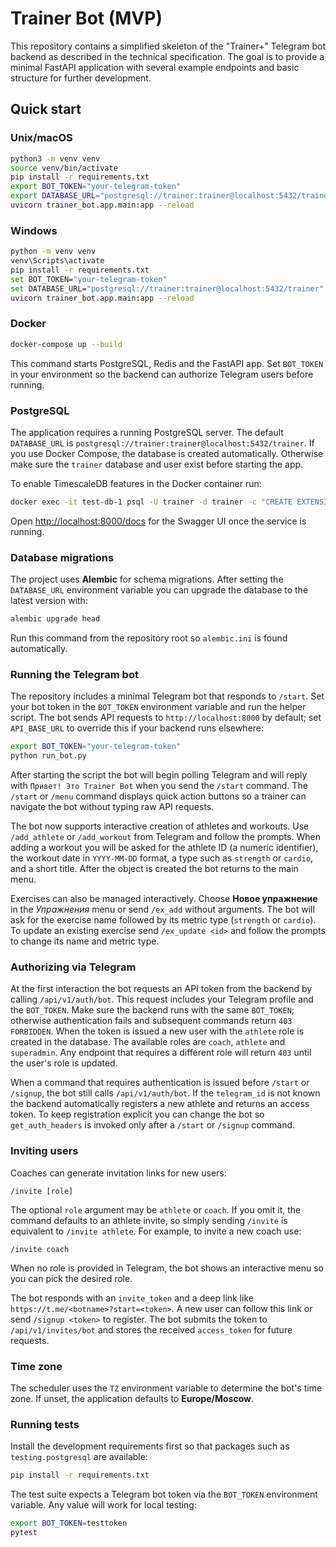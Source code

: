 # Trainer Bot (MVP)

This repository contains a simplified skeleton of the "Trainer+" Telegram bot backend as described in the technical specification. The goal is to provide a minimal FastAPI application with several example endpoints and basic structure for further development.

## Quick start

### Unix/macOS

```bash
python3 -m venv venv
source venv/bin/activate
pip install -r requirements.txt
export BOT_TOKEN="your-telegram-token"
export DATABASE_URL="postgresql://trainer:trainer@localhost:5432/trainer"
uvicorn trainer_bot.app.main:app --reload
```

### Windows

```bash
python -m venv venv
venv\Scripts\activate
pip install -r requirements.txt
set BOT_TOKEN="your-telegram-token"
set DATABASE_URL="postgresql://trainer:trainer@localhost:5432/trainer"
uvicorn trainer_bot.app.main:app --reload
```

### Docker

```bash
docker-compose up --build
```
This command starts PostgreSQL, Redis and the FastAPI app. Set `BOT_TOKEN` in
your environment so the backend can authorize Telegram users before running.

### PostgreSQL

The application requires a running PostgreSQL server. The default
`DATABASE_URL` is `postgresql://trainer:trainer@localhost:5432/trainer`. If you
use Docker Compose, the database is created automatically. Otherwise make sure
the `trainer` database and user exist before starting the app.

To enable TimescaleDB features in the Docker container run:

```bash
docker exec -it test-db-1 psql -U trainer -d trainer -c "CREATE EXTENSION IF NOT EXISTS timescaledb"
```

Open <http://localhost:8000/docs> for the Swagger UI once the service is running.

### Database migrations

The project uses **Alembic** for schema migrations. After setting the
`DATABASE_URL` environment variable you can upgrade the database to the latest
version with:

```bash
alembic upgrade head
```

Run this command from the repository root so `alembic.ini` is found
automatically.

### Running the Telegram bot

The repository includes a minimal Telegram bot that responds to `/start`.
Set your bot token in the `BOT_TOKEN` environment variable and run the helper
script. The bot sends API requests to `http://localhost:8000` by default; set
`API_BASE_URL` to override this if your backend runs elsewhere:

```bash
export BOT_TOKEN="your-telegram-token"
python run_bot.py
```

After starting the script the bot will begin polling Telegram and will
reply with `Привет! Это Trainer Bot` when you send the `/start` command.
The `/start` or `/menu` command displays quick action buttons so a trainer can
navigate the bot without typing raw API requests.

The bot now supports interactive creation of athletes and workouts. Use
`/add_athlete` or `/add_workout` from Telegram and follow the prompts.
When adding a workout you will be asked for the athlete ID (a numeric
identifier), the workout date in `YYYY-MM-DD` format, a type such as
`strength` or `cardio`, and a short title. After the object is created the
bot returns to the main menu.

Exercises can also be managed interactively. Choose **Новое упражнение** in
the *Упражнения* menu or send `/ex_add` without arguments. The bot will ask for
the exercise name followed by its metric type (`strength` or `cardio`).
To update an existing exercise send `/ex_update <id>` and follow the prompts to
change its name and metric type.

### Authorizing via Telegram

At the first interaction the bot requests an API token from the backend by
calling `/api/v1/auth/bot`. This request includes your Telegram profile and
the `BOT_TOKEN`. Make sure the backend runs with the same `BOT_TOKEN`; otherwise
authentication fails and subsequent commands return `403 FORBIDDEN`. When the
token is issued a new user with the `athlete` role is created in the database.
The available roles are `coach`, `athlete` and `superadmin`. Any endpoint that
requires a different role will return `403` until the user's role is updated.

When a command that requires authentication is issued before `/start` or
`/signup`, the bot still calls `/api/v1/auth/bot`. If the `telegram_id` is not
known the backend automatically registers a new athlete and returns an access
token. To keep registration explicit you can change the bot so `get_auth_headers`
is invoked only after a `/start` or `/signup` command.

### Inviting users

Coaches can generate invitation links for new users:

```text
/invite [role]
```

The optional `role` argument may be `athlete` or `coach`. If you omit it, the
command defaults to an athlete invite, so simply sending `/invite` is equivalent
to `/invite athlete`. For example, to invite a new coach use:

```text
/invite coach
```

When no role is provided in Telegram, the bot shows an interactive menu so you
can pick the desired role.

The bot responds with an `invite_token` and a deep link like
`https://t.me/<botname>?start=<token>`. A new user can follow this link or send
`/signup <token>` to register. The bot submits the token to `/api/v1/invites/bot`
and stores the received `access_token` for future requests.

### Time zone

The scheduler uses the `TZ` environment variable to determine the bot's time
zone. If unset, the application defaults to **Europe/Moscow**.

### Running tests

Install the development requirements first so that packages such as
`testing.postgresql` are available:

```bash
pip install -r requirements.txt
```

The test suite expects a Telegram bot token via the `BOT_TOKEN` environment
variable. Any value will work for local testing:

```bash
export BOT_TOKEN=testtoken
pytest
```
